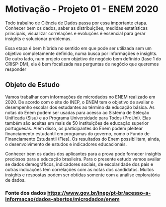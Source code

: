 # Motivação - Projeto 01 - ENEM 2020
Todo trabalho de Ciência de Dados passa por essa importante etapa. Conhecer bem os dados, saber as distribuições, medidas estatísticas principais, visualizar correlações e evoluções é essencial para gerar insights e solucionar problemas.

Essa etapa é bem híbrida no sentido em que pode ser utilizada sem um objetivo completamente definido, numa busca por informações e insights. De outro lado, num projeto com objetivo de negócio bem definido (fase 1 do CRISP-DM), ela é bem focalizada nas perguntas de negócio que queremos responder

## Objeto de Estudo
Vamos trabalhar com informações de microdados no ENEM realizado em 2020. De acordo com o site do INEP, o ENEM tem o objetivo de avaliar o desempenho escolar dos estudantes ao término da educação básica. As notas do Enem podem ser usadas para acesso ao Sistema de Seleção Unificada (Sisu) e ao Programa Universidade para Todos (ProUni). Elas também são aceitas em mais de 50 instituições de educação superior portuguesas. Além disso, os participantes do Enem podem pleitear financiamento estudantil em programas do governo, como o Fundo de Financiamento Estudantil (Fies). Os resultados do Enem possibilitam, ainda, o desenvolvimento de estudos e indicadores educacionais.

Conhecer bem os dados dos aplicantes para a prova pode fornecer insights preciosos para a educação brasileira. Para o presente estudo vamos avaliar se dados demográficos, indicadores sociais, de escolaridade dos pais e outras indicações tem correlações com as notas dos candidatos. Muitos insights e respostas podem ser obtidas somente com a análise exploratória de dados.

### Fonte dos dados https://www.gov.br/inep/pt-br/acesso-a-informacao/dados-abertos/microdados/enem
